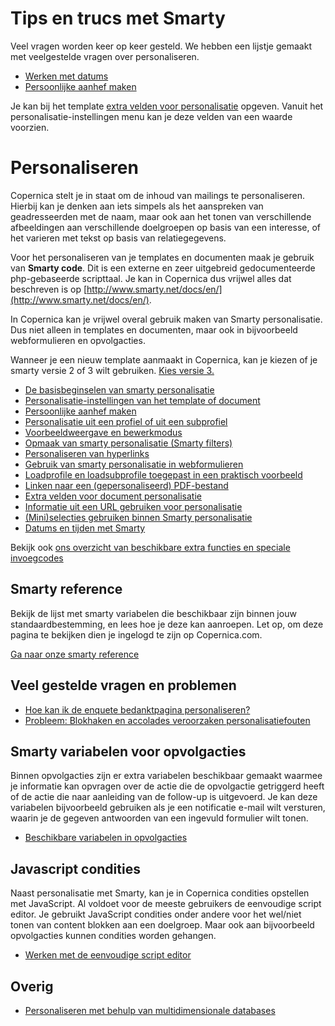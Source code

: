 # Tips en trucs met Smarty

Veel vragen worden keer op keer gesteld. We hebben een lijstje gemaakt
met veelgestelde vragen over personaliseren.

* [Werken met datums](./using-the-smarty-date-function.md)
* [Persoonlijke aanhef maken](./personalized-salutation-in-email-using-smarty-code.md)



Je kan bij het template [extra velden voor
personalisatie](./extra-fields-for-personalizing.md)
opgeven. Vanuit het personalisatie-instellingen menu kan je deze velden
van een waarde voorzien.





# Personaliseren

Copernica stelt je in staat om de inhoud van mailings te personaliseren. Hierbij
kan je denken aan iets simpels als het aanspreken van geadresseerden
met de naam, maar ook aan het tonen van verschillende afbeeldingen aan
verschillende doelgroepen op basis van een interesse, of het varieren
met tekst op basis van relatiegegevens.

Voor het personaliseren van je templates en documenten maak je gebruik
van **Smarty code**. Dit is een externe en zeer uitgebreid
gedocumenteerde php-gebaseerde scripttaal. Je kan in Copernica dus
vrijwel alles dat beschreven is op
[http://www.smarty.net/docs/en/](http://www.smarty.net/docs/en/).

In Copernica kan je vrijwel overal gebruik maken van Smarty
personalisatie. Dus niet alleen in templates en documenten, maar ook in
bijvoorbeeld webformulieren en opvolgacties.

Wanneer je een nieuw template aanmaakt in Copernica, kan je kiezen of je
smarty versie 2 of 3 wilt gebruiken. [Kies versie
3.](./smarty-2-vs-smarty-3.md)

-   [De basisbeginselen van smarty
    personalisatie](./what-is-personalization.md)
-   [Personalisatie-instellingen van het template of
    document](./document-and-template-personalization-settings.md)
-   [Persoonlijke aanhef
    maken](./personalized-salutation-in-email-using-smarty-code.md)
-   [Personalisatie uit een profiel of uit een
    subprofiel](./personalizing-from-a-profile-or-subprofile.md)
-   [Voorbeeldweergave en
    bewerkmodus](./view-document-in-edit-mode-or-in-preview-mode.md)
-   [Opmaak van smarty personalisatie (Smarty
    filters)](./filter-data-with-smarty-modifiers.md)
-   [Personaliseren van
    hyperlinks](./personalizing-hyperlinks.md)
-   [Gebruik van smarty personalisatie in
    webformulieren](./smarty-personalization-in-web-forms.md)
-   [Loadprofile en loadsubprofile toegepast in een praktisch
    voorbeeld](./example-of-the-loadprofile-and-loadsubprofile-functions.md)
-   [Linken naar een (gepersonaliseerd)
    PDF-bestand](./linking-to-a-personalized-pdf-file-or-send-as-an-attachment.md)
-   [Extra velden voor document
    personalisatie](./extra-fields-for-personalizing.md)
-   [Informatie uit een URL gebruiken voor
    personalisatie](./get-url-parameters-within-smarty-personalization.md)
-   [(Mini)selecties gebruiken binnen Smarty
    personalisatie](./can-i-use-selections-to-personalize-documents-and-templates.md)
-   [Datums en tijden met
    Smarty](./using-the-smarty-date-function.md)

Bekijk ook [ons overzicht van beschikbare extra functies en speciale
invoegcodes](./special-functions-and-tags.md)

Smarty reference
----------------

Bekijk de lijst met smarty variabelen die beschikbaar zijn binnen jouw
standaardbestemming, en lees hoe je deze kan aanroepen. Let op, om deze
pagina te bekijken dien je ingelogd te zijn op Copernica.com.

[Ga naar onze smarty
reference](./smarty.md)

Veel gestelde vragen en problemen
---------------------------------

-   [Hoe kan ik de enquete bedanktpagina
    personaliseren?](./personalized-survey-conclude-page.md)
-   [Probleem: Blokhaken en accolades veroorzaken
    personalisatiefouten](./how-to-solve-errors-in-personalization.md)

Smarty variabelen voor opvolgacties
-----------------------------------

Binnen opvolgacties zijn er extra variabelen beschikbaar gemaakt waarmee
je informatie kan opvragen over de actie die de opvolgactie getriggerd
heeft of de actie die naar aanleiding van de follow-up is uitgevoerd. Je
kan deze variabelen bijvoorbeeld gebruiken als je een notificatie e-mail
wilt versturen, waarin je de gegeven antwoorden van een ingevuld
formulier wilt tonen.

-   [Beschikbare variabelen in
    opvolgacties](./extra-variables-for-follow-ups.md)

Javascript condities
--------------------

Naast personalisatie met Smarty, kan je in Copernica condities opstellen
met JavaScript. Al voldoet voor de meeste gebruikers de eenvoudige
script editor. Je gebruikt JavaScript condities onder andere voor het
wel/niet tonen van content blokken aan een doelgroep. Maar ook aan
bijvoorbeeld opvolgacties kunnen condities worden gehangen.

-   [Werken met de eenvoudige script editor](./the-easy-script-editor.md)

Overig
------

-   [Personaliseren met behulp van multidimensionale
    databases](./personalizing-using-multi-dimensional-databases.md)

